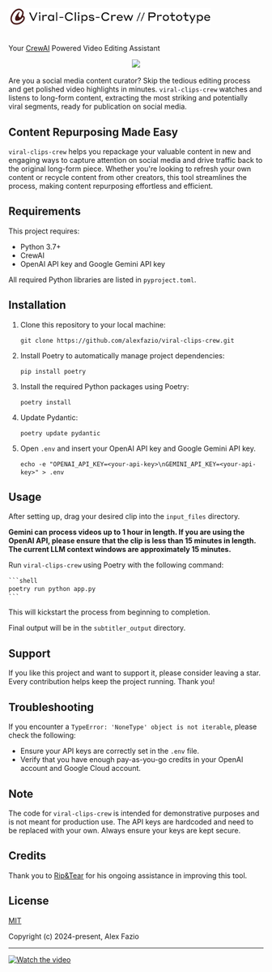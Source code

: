 <a href="https://x.com/alxfazio" target="_blank">
  <picture>
    <source media="(prefers-color-scheme: dark)" srcset="images/vcc-github-banner.png">
    <img alt="OpenAI Cookbook Logo" src="images/vcc-github-banner.png" width="400px" style="max-width: 100%; margin-bottom: 20px;">
  </picture>
</a>

Your [CrewAI](https://github.com/joaomdmoura/crewAI) Powered Video Editing Assistant

<div align="center">
  <img src="https://github.com/alexfazio/viral-clips-crew/assets/34505954/c69da629-06eb-4279-a5cb-0d8d7fc1dfee" width="600px" height="auto">
</div>

Are you a social media content curator? Skip the tedious editing process and get polished video highlights in minutes. `viral-clips-crew` watches and listens to long-form content, extracting the most striking and potentially viral segments, ready for publication on social media.

## Content Repurposing Made Easy

`viral-clips-crew` helps you repackage your valuable content in new and engaging ways to capture attention on social media and drive traffic back to the original long-form piece. Whether you're looking to refresh your own content or recycle content from other creators, this tool streamlines the process, making content repurposing effortless and efficient.

## Requirements

This project requires:

- Python 3.7+
- CrewAI
- OpenAI API key and Google Gemini API key

All required Python libraries are listed in `pyproject.toml`.

## Installation

1. Clone this repository to your local machine:

    ```shell
    git clone https://github.com/alexfazio/viral-clips-crew.git
    ```

2. Install Poetry to automatically manage project dependencies:

    ```shell
    pip install poetry
    ```

3. Install the required Python packages using Poetry:

    ```shell
    poetry install
    ```

4. Update Pydantic:

    ```shell
    poetry update pydantic
    ```

5. Open `.env` and insert your OpenAI API key and Google Gemini API key.

    ```shell
   echo -e "OPENAI_API_KEY=<your-api-key>\nGEMINI_API_KEY=<your-api-key>" > .env
    ```

## Usage

After setting up, drag your desired clip into the `input_files` directory. 

**Gemini can process videos up to 1 hour in length. If you are using the OpenAI API, please ensure that the clip is less than 15 minutes in length. The current LLM context windows are approximately 15 minutes.**

Run `viral-clips-crew` using Poetry with the following command:

    ```shell
    poetry run python app.py
    ```

This will kickstart the process from beginning to completion.

Final output will be in the `subtitler_output` directory.

## Support

If you like this project and want to support it, please consider leaving a star. Every contribution helps keep the project running. Thank you!

## Troubleshooting

If you encounter a `TypeError: 'NoneType' object is not iterable`, please check the following:  
- Ensure your API keys are correctly set in the `.env` file.  
- Verify that you have enough pay-as-you-go credits in your OpenAI account and Google Cloud account.

## Note

The code for `viral-clips-crew` is intended for demonstrative purposes and is not meant for production use. The API keys are hardcoded and need to be replaced with your own. Always ensure your keys are kept secure.

## Credits

Thank you to [Rip&Tear](https://x.com/Cyb3rCh1ck3n) for his ongoing assistance in improving this tool.

## License

[MIT](https://opensource.org/licenses/MIT)

Copyright (c) 2024-present, Alex Fazio

---

[![Watch the video](https://i.imgur.com/TBD2bvj.png)](https://x.com/alxfazio/status/1791863931931078719)
